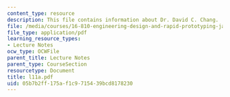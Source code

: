 ```yaml
---
content_type: resource
description: This file contains information about Dr. David C. Chang.
file: /media/courses/16-810-engineering-design-and-rapid-prototyping-january-iap-2005/05b7b2ff175af1c9715439bcd8178230_l11a.pdf
file_type: application/pdf
learning_resource_types:
- Lecture Notes
ocw_type: OCWFile
parent_title: Lecture Notes
parent_type: CourseSection
resourcetype: Document
title: l11a.pdf
uid: 05b7b2ff-175a-f1c9-7154-39bcd8178230
---
```


